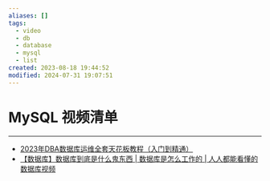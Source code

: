 ```yaml
---
aliases: []
tags:
  - video
  - db
  - database
  - mysql
  - list
created: 2023-08-18 19:44:52
modified: 2024-07-31 19:07:51
---
```


# MySQL 视频清单

---

* [2023年DBA数据库运维全套天花板教程（入门到精通）](https://www.bilibili.com/video/BV1w14y1D7Zt)
* [【数据库】数据库到底是什么鬼东西 | 数据库是怎么工作的 | 人人都能看懂的数据库视频](https://www.bilibili.com/video/BV1RS411A7Pv)

